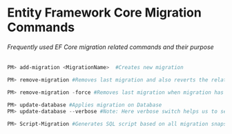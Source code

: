 # Entity Framework Core Migration Commands
###### Frequently used EF Core migration related commands and their purpose

```powershell
PM> add-migration <MigrationName>  #Creates new migration

PM> remove-migration #Removes last migration and also reverts the related cs files

PM> remove-migration -force #Removes last migration when migration has update in db

PM> update-database #Applies migration on Database
PM> update-database --verbose #Note: Here verbose switch helps us to se generated sql

PM> Script-Migration #Generates SQL script based on all migration snapshots
```



[//]: # (Tags: EFCore, Migration Commands, Entity Framework Core Migration Commands)
[//]: # (Type: Asp.net Core - EntityFrameworkCore)
[//]: # (Rating: 3)
[//]: # (Languages:C#,powershell)
[//]: # (ReadyState:Publish)
